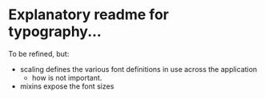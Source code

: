 # Explanatory readme for typography...

To be refined, but:

* scaling defines the various font definitions in use across the application
  * how is not important.
* mixins expose the font sizes
